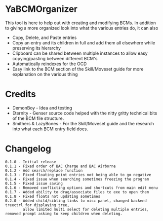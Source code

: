 # YaBCMOrganizer
This tool is here to help out with creating and modifying BCMs. In addition to giving a more organized look into what the various entries do, it can also

* Copy, Delete, and Paste entries
* Copy an entry and its children in full and add them all elsewhere while preserving its hierarchy
* Clipboard can be shared between multiple instances to allow easy copying/pasting between different BCM's
* Automatically reindexes for the OCD
* Easy link to the BCM section of the Skill/Moveset guide for more explanation on the various thing

# Credits
* DemonBoy - Idea and testing
* Eternity - Genser source code helped with the nitty gritty technical bits of the BCM file structure.
* Smithers & LazyBones - For the Skill/Moveset guide and the research into what each BCM entry field does.


# Changelog
```
0.1.0 - Initial release
0.1.1 - Fixed order of BAC Charge and BAC Airborne
0.1.2 - Add search/replace function
0.1.3 - Fixed floating point entries not being able to go negative
0.1.4 - Fixed issue when searching sometimes freezing the program
0.1.5 - Fixed issue saving
0.1.6 - Removed conflicting options and shortcuts from main edit menu
0.1.7 - Added ability to drag/associate files to exe to open them
0.1.8 - Fixed floats not updating sometimes
0.2.0 - Added child/sibling links to misc panel, changed backend treectrl for displaying tree,
        allow limited multi select for deleting multiple entries, removed prompt asking to keep children when deleting.
```
